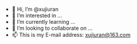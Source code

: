 - 👋 Hi, I’m @xujiuran
- 👀 I’m interested in ...
- 🌱 I’m currently learning ...
- 💞️ I’m looking to collaborate on ...
- 📫 This is my E-mail address: xujiuran@163.com

<!---
xujiuran/xujiuran is a ✨ special ✨ repository because its `README.md` (this file) appears on your GitHub profile.
You can click the Preview link to take a look at your changes.
--->
